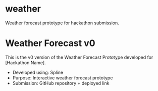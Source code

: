 # weather
Weather forecast prototype for hackathon submission.
# Weather Forecast v0

This is the v0 version of the Weather Forecast Prototype developed for [Hackathon Name].

- Developed using: Spline
- Purpose: Interactive weather forecast prototype
- Submission: GitHub repository + deployed link
